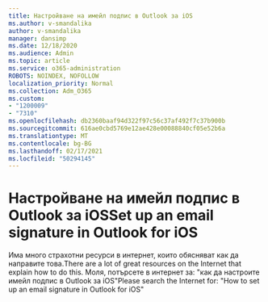 ```yaml
---
title: Настройване на имейл подпис в Outlook за iOS
ms.author: v-smandalika
author: v-smandalika
manager: dansimp
ms.date: 12/18/2020
ms.audience: Admin
ms.topic: article
ms.service: o365-administration
ROBOTS: NOINDEX, NOFOLLOW
localization_priority: Normal
ms.collection: Adm_O365
ms.custom:
- "1200009"
- "7310"
ms.openlocfilehash: db2360baaf94d322f97c56c37af492f7c37b900b
ms.sourcegitcommit: 616ae0cbd5769e12ae428e00088840cf05e52b6a
ms.translationtype: MT
ms.contentlocale: bg-BG
ms.lasthandoff: 02/17/2021
ms.locfileid: "50294145"
---
```

# <a name="set-up-an-email-signature-in-outlook-for-ios"></a><span data-ttu-id="7a062-102">Настройване на имейл подпис в Outlook за iOS</span><span class="sxs-lookup"><span data-stu-id="7a062-102">Set up an email signature in Outlook for iOS</span></span>

<span data-ttu-id="7a062-103">Има много страхотни ресурси в интернет, които обясняват как да направите това.</span><span class="sxs-lookup"><span data-stu-id="7a062-103">There are a lot of great resources on the Internet that explain how to do this.</span></span> <span data-ttu-id="7a062-104">Моля, потърсете в интернет за: "как да настроите имейл подпис в Outlook за iOS"</span><span class="sxs-lookup"><span data-stu-id="7a062-104">Please search the Internet for: "How to set up an email signature in Outlook for iOS"</span></span>